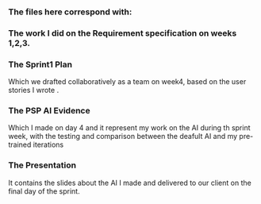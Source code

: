 ### The files here correspond with: 

### The work I did on the Requirement specification on weeks 1,2,3. 

### The Sprint1 Plan 
Which we drafted collaboratively as a team on week4, based on the user stories I wrote .
 
### The PSP AI Evidence 
Which I made on day 4 and it represent my work on the AI during th sprint week, with the testing and comparison between the deafult AI and my pre-trained iterations

### The Presentation 
It contains the slides about the AI I made and delivered to our client on the final day of the sprint.
